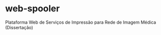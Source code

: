 web-spooler
===========

Plataforma Web de Serviços de Impressão para Rede de Imagem Médica (Dissertação)
